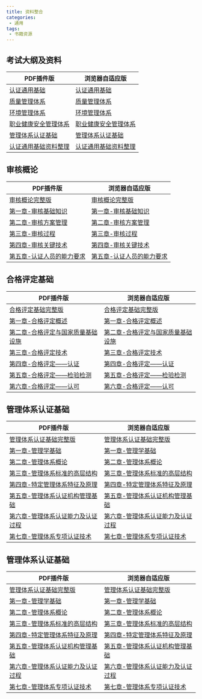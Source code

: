 ```yaml
---
title: 资料整合
categories:
 - 通用
tags:
 - 书籍资源
---
```


## 考试大纲及资料
| PDF插件版      | 浏览器自适应版 |
| ----------- | ----------- |
|[认证通用基础](http://yangmn.com:3200/web/viewer.html?file=考试大纲及资料整理/认证通用基础考试大纲.pdf) |[认证通用基础](http://yangmn.com:3200/web/考试大纲及资料整理/认证通用基础考试大纲.pdf)|
|[质量管理体系](http://yangmn.com:3200/web/viewer.html?file=考试大纲及资料整理/质量管理体系基础考试大纲.pdf) |[质量管理体系](http://yangmn.com:3200/web/考试大纲及资料整理/质量管理体系基础考试大纲.pdf)|
|[环境管理体系](http://yangmn.com:3200/web/viewer.html?file=考试大纲及资料整理/环境管理体系基础考试大纲.pdf) |[环境管理体系](http://yangmn.com:3200/web/考试大纲及资料整理/环境管理体系基础考试大纲.pdf)|
|[职业健康安全管理体系](http://yangmn.com:3200/web/viewer.html?file=考试大纲及资料整理/职业健康安全管理体系基础考试大纲.pdf) |[职业健康安全管理体系](http://yangmn.com:3200/web/考试大纲及资料整理/职业健康安全管理体系基础考试大纲.pdf)|
|[管理体系认证基础](http://yangmn.com:3200/web/viewer.html?file=考试大纲及资料整理/管理体系认证基础考试大纲.pdf) |[管理体系认证基础](http://yangmn.com:3200/web/考试大纲及资料整理/管理体系认证基础考试大纲.pdf)|
|[认证通用基础资料整理](http://yangmn.com:3200/web/viewer.html?file=考试大纲及资料整理/认证通用基础资料整理.pdf) |[认证通用基础资料整理](http://yangmn.com:3200/web/考试大纲及资料整理/认证通用基础资料整理.pdf)|


## 审核概论

| PDF插件版      | 浏览器自适应版 |
| ----------- | ----------- |
 |[审核概论完整版](http://yangmn.com:3200/web/viewer.html?file=审核概论/审核概论.pdf) |[审核概论完整版](http://yangmn.com:3200/web/审核概论/审核概论.pdf)|
 |[第一章-审核基础知识](http://yangmn.com:3200/web/viewer.html?file=审核概论/第一章-审核基础知识.pdf)|[第一章-审核基础知识](http://yangmn.com:3200/web/审核概论/第一章-审核基础知识.pdf)|
 |[第二章-审核方案管理](http://yangmn.com:3200/web/viewer.html?file=审核概论/第二章-审核方案管理.pdf)|[第二章-审核方案管理](http://yangmn.com:3200/web/审核概论/第二章-审核方案管理.pdf)|
 |[第三章-审核过程](http://yangmn.com:3200/web/viewer.html?file=审核概论/第三章-审核过程.pdf)|[第三章-审核过程](http://yangmn.com:3200/web/审核概论/第三章-审核过程.pdf)|
 |[第四章-审核关键技术](http://yangmn.com:3200/web/viewer.html?file=审核概论/第四章-审核关键技术.pdf)|[第四章-审核关键技术](http://yangmn.com:3200/web/审核概论/第四章-审核关键技术.pdf)|
 |[第五章-认证人员的能力要求](http://yangmn.com:3200/web/viewer.html?file=审核概论/第五章-认证人员的能力要求.pdf)|[第五章-认证人员的能力要求](http://yangmn.com:3200/web/审核概论/第五章-认证人员的能力要求.pdf)|
<!-- 
## 产品认证基础
| PDF插件版      | 浏览器自适应版 |
| ----------- | ----------- |
|[产品认证基础完整版](http://yangmn.com:3200/web/viewer.html?file=产品认证基础/产品认证基础.pdf)|[产品认证基础完整版](http://yangmn.com:3200/web/产品认证基础/产品认证基础.pdf)|
|[第一章-产品质量与符合性评价](http://yangmn.com:3200/web/viewer.html?file=产品认证基础/第一章-产品质量与符合性评价.pdf)|[第一章-产品质量与符合性评价](http://yangmn.com:3200/web/产品认证基础/第一章-产品质量与符合性评价.pdf)|
|[第二章-产品认证概述](http://yangmn.com:3200/web/viewer.html?file=产品认证基础/第二章-产品认证概述.pdf)|[第二章-产品认证概述](http://yangmn.com:3200/web/产品认证基础/第二章-产品认证概述.pdf)|
|[第三章-产品认证方案](http://yangmn.com:3200/web/viewer.html?file=产品认证基础/第三章-产品认证方案.pdf)|[第三章-产品认证方案](http://yangmn.com:3200/web/产品认证基础/第三章-产品认证方案.pdf)|
|[第四章-产品认证机构的要求及管理](http://yangmn.com:3200/web/viewer.html?file=产品认证基础/第四章-产品认证机构的要求及管理.pdf)|[第四章-产品认证机构的要求及管理](http://yangmn.com:3200/web/产品认证基础/第四章-产品认证机构的要求及管理.pdf)|
|[第五章-产品认证过程与关键技术](http://yangmn.com:3200/web/viewer.html?file=产品认证基础/第五章-产品认证过程与关键技术.pdf)|[第五章-产品认证过程与关键技术](http://yangmn.com:3200/web/产品认证基础/第五章-产品认证过程与关键技术.pdf)|
|[第六章-产品认证工厂检查及其关键技术](http://yangmn.com:3200/web/viewer.html?file=产品认证基础/第六章-产品认证工厂检查及其关键技术.pdf)|[第六章-产品认证工厂检查及其关键技术](http://yangmn.com:3200/web/产品认证基础/第六章-产品认证工厂检查及其关键技术.pdf)|
|[第七章-典型产品认证实施规则的案例介绍](http://yangmn.com:3200/web/viewer.html?file=产品认证基础/第七章-典型产品认证实施规则的案例介绍.pdf)|[第七章-典型产品认证实施规则的案例介绍](http://yangmn.com:3200/web/产品认证基础/第七章-典型产品认证实施规则的案例介绍.pdf)| -->

## 合格评定基础
| PDF插件版      | 浏览器自适应版 |
| ----------- | ----------- |
| [合格评定基础完整版](http://yangmn.com:3200/web/viewer.html?file=合格评定基础/合格评定基础.pdf) | [合格评定基础完整版](http://yangmn.com:3200/web/合格评定基础/合格评定基础.pdf) |
| [第一章-合格评定概述](http://yangmn.com:3200/web/合格评定基础/第一章-合格评定概述.pdf)   | [第一章-合格评定概述](http://yangmn.com:3200/web/合格评定基础/第一章-合格评定概述.pdf)|
|[第二章-合格评定与国家质量基础设施](http://yangmn.com:3200/web/viewer.html?file=合格评定基础/第二章-合格评定与国家质量基础设施.pdf)|[第二章-合格评定与国家质量基础设施](http://yangmn.com:3200/web/合格评定基础/第二章-合格评定与国家质量基础设施.pdf)|
|[第三章-合格评定技术](http://yangmn.com:3200/web/viewer.html?file=合格评定基础/第三章-合格评定技术.pdf)|[第三章-合格评定技术](http://yangmn.com:3200/web/合格评定基础/第三章-合格评定技术.pdf)|
|[第四章-合格评定——认证](http://yangmn.com:3200/web/viewer.html?file=合格评定基础/第四章-合格评定——认证.pdf)|[第四章-合格评定——认证](http://yangmn.com:3200/web/合格评定基础/第四章-合格评定——认证.pdf)|
|[第五章-合格评定——检验检测](http://yangmn.com:3200/web/viewer.html?file=合格评定基础/第五章-合格评定——检验检测.pdf)|[第五章-合格评定——检验检测](http://yangmn.com:3200/web/合格评定基础/第五章-合格评定——检验检测.pdf)|
|[第六章-合格评定——认可](http://yangmn.com:3200/web/viewer.html?file=合格评定基础/第六章-合格评定——认可.pdf)|[第六章-合格评定——认可](http://yangmn.com:3200/web/合格评定基础/第六章-合格评定——认可.pdf)|

## 管理体系认证基础
| PDF插件版      | 浏览器自适应版 |
| ----------- | ----------- |
|[管理体系认证基础完整版](http://yangmn.com:3200/web/viewer.html?file=管理体系认证基础/管理体系认证基础.pdf)|[管理体系认证基础完整版](http://yangmn.com:3200/web/管理体系认证基础/管理体系认证基础.pdf)|
|[第一章-管理学基础](http://yangmn.com:3200/web/viewer.html?file=管理体系认证基础/第一章-管理学基础.pdf)|[第一章-管理学基础](http://yangmn.com:3200/web/管理体系认证基础/第一章-管理学基础.pdf)|
|[第二章-管理体系概论](http://yangmn.com:3200/web/viewer.html?file=管理体系认证基础/第二章-管理体系概论.pdf)|[第二章-管理体系概论](http://yangmn.com:3200/web/管理体系认证基础/第二章-管理体系概论.pdf)|
|[第三章-管理体系标准的高层结构](http://yangmn.com:3200/web/viewer.html?file=管理体系认证基础/第三章-管理体系标准的高层结构.pdf)|[第三章-管理体系标准的高层结构](http://yangmn.com:3200/web/管理体系认证基础/第三章-管理体系标准的高层结构.pdf)|
|[第四章-特定管理体系特征及原理](http://yangmn.com:3200/web/viewer.html?file=管理体系认证基础/第四章-特定管理体系特征及原理.pdf)|[第四章-特定管理体系特征及原理](http://yangmn.com:3200/web/管理体系认证基础/第四章-特定管理体系特征及原理.pdf)|
|[第五章-管理体系认证机构管理基础](http://yangmn.com:3200/web/viewer.html?file=管理体系认证基础/第五章-管理体系认证机构管理基础.pdf)|[第五章-管理体系认证机构管理基础](http://yangmn.com:3200/web/管理体系认证基础/第五章-管理体系认证机构管理基础.pdf)|
|[第六章-管理体系认证能力及认证过程](http://yangmn.com:3200/web/viewer.html?file=管理体系认证基础/第六章-管理体系认证能力及认证过程.pdf)|[第六章-管理体系认证能力及认证过程](http://yangmn.com:3200/web/管理体系认证基础/第六章-管理体系认证能力及认证过程.pdf)|
|[第七章-管理体系专项认证技术](http://yangmn.com:3200/web/viewer.html?file=管理体系认证基础/第七章-管理体系专项认证技术.pdf)|[第七章-管理体系专项认证技术](http://yangmn.com:3200/web/管理体系认证基础/第七章-管理体系专项认证技术.pdf)|

## 管理体系认证基础
| PDF插件版      | 浏览器自适应版 |
| ----------- | ----------- |
|[管理体系认证基础完整版](http://yangmn.com:3200/web/viewer.html?file=管理体系认证基础/管理体系认证基础.pdf)|[管理体系认证基础完整版](http://yangmn.com:3200/web/管理体系认证基础/管理体系认证基础.pdf)|
|[第一章-管理学基础](http://yangmn.com:3200/web/viewer.html?file=管理体系认证基础/第一章-管理学基础.pdf)|[第一章-管理学基础](http://yangmn.com:3200/web/管理体系认证基础/第一章-管理学基础.pdf)|
|[第二章-管理体系概论](http://yangmn.com:3200/web/viewer.html?file=管理体系认证基础/第二章-管理体系概论.pdf)|[第二章-管理体系概论](http://yangmn.com:3200/web/管理体系认证基础/第二章-管理体系概论.pdf)|
|[第三章-管理体系标准的高层结构](http://yangmn.com:3200/web/viewer.html?file=管理体系认证基础/第三章-管理体系标准的高层结构.pdf)|[第三章-管理体系标准的高层结构](http://yangmn.com:3200/web/管理体系认证基础/第三章-管理体系标准的高层结构.pdf)|
|[第四章-特定管理体系特征及原理](http://yangmn.com:3200/web/viewer.html?file=管理体系认证基础/第四章-特定管理体系特征及原理.pdf)|[第四章-特定管理体系特征及原理](http://yangmn.com:3200/web/管理体系认证基础/第四章-特定管理体系特征及原理.pdf)|
|[第五章-管理体系认证机构管理基础](http://yangmn.com:3200/web/viewer.html?file=管理体系认证基础/第五章-管理体系认证机构管理基础.pdf)|[第五章-管理体系认证机构管理基础](http://yangmn.com:3200/web/管理体系认证基础/第五章-管理体系认证机构管理基础.pdf)|
|[第六章-管理体系认证能力及认证过程](http://yangmn.com:3200/web/viewer.html?file=管理体系认证基础/第六章-管理体系认证能力及认证过程.pdf)|[第六章-管理体系认证能力及认证过程](http://yangmn.com:3200/web/管理体系认证基础/第六章-管理体系认证能力及认证过程.pdf)|
|[第七章-管理体系专项认证技术](http://yangmn.com:3200/web/viewer.html?file=管理体系认证基础/第七章-管理体系专项认证技术.pdf)|[第七章-管理体系专项认证技术](http://yangmn.com:3200/web/管理体系认证基础/第七章-管理体系专项认证技术.pdf)|
